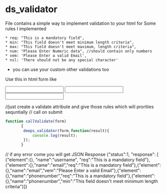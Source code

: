 # ds_validator 
File contains a simple way to implement validation to your html for 
Some rules I implemented 

    * req: "This is a mandatory field",
    * min: "This field doesn't meet minimum length criteria",
    * max: "This field doesn't meet maximum, length criteria",
    * num: "Please Enter Numeric data", //should contain only numbers
    * vem: 'Please Enter a valid Email',
    * nsl: 'There should not be any special character'

        
 * you can use your custom  other validations  too
 
 Use this in html form like 
 
 <form id="myform">
   <!--// <input name="username" type="text" validate="req min:3 max:10 " >-->
    <input name="username" type="text" validate="req max:10" >
    <input name="email" type="email" validate="req vem"  >
    <input name="phonenumber" type="text" validate="req num min:10 max:10" >
</form>

//just  create a validate attribute and give those rules which will prorities sequntially 
 // call on submit 
 ```javascript
function callValidate(form)
        {
         deeps_validator(form,function(result){
             console.log(result);
         });
        }
 ```
  

// if any error come  you will get JSON Response 
{"status":1,
"response":
[
{"element":{},
"name":"username",
"req":"This is a mandatory field"},
{"element":{},"name":"email","req":"This is a mandatory field"},{"element":{},"name":"email","vem":"Please Enter a valid Email"},{"element":{},"name":"phonenumber","req":"This is a mandatory field"},{"element":{},"name":"phonenumber","min":"This field doesn't meet minimum length criteria"}]}


